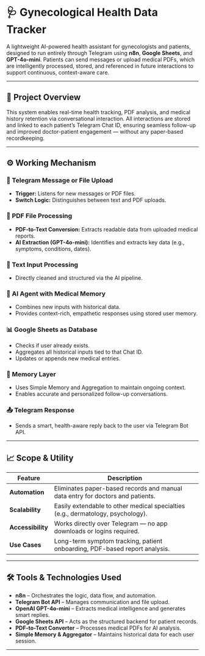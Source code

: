 # 🩺 Gynecological Health Data Tracker

A lightweight AI-powered health assistant for gynecologists and patients, designed to run entirely through Telegram using **n8n**, **Google Sheets**, and **GPT-4o-mini**. Patients can send messages or upload medical PDFs, which are intelligently processed, stored, and referenced in future interactions to support continuous, context-aware care.

---

## 📌 Project Overview

This system enables real-time health tracking, PDF analysis, and medical history retention via conversational interaction. All interactions are stored and linked to each patient’s Telegram Chat ID, ensuring seamless follow-up and improved doctor-patient engagement — without any paper-based recordkeeping.

---

## ⚙️ Working Mechanism

### 🔁 Telegram Message or File Upload
- **Trigger:** Listens for new messages or PDF files.
- **Switch Logic:** Distinguishes between text and PDF uploads.

### 📄 PDF File Processing
- **PDF-to-Text Conversion:** Extracts readable data from uploaded medical reports.
- **AI Extraction (GPT-4o-mini):** Identifies and extracts key data (e.g., symptoms, conditions, dates).

### 📝 Text Input Processing
- Directly cleaned and structured via the AI pipeline.

### 🧠 AI Agent with Medical Memory
- Combines new inputs with historical data.
- Provides context-rich, empathetic responses using stored user memory.

### 📊 Google Sheets as Database
- Checks if user already exists.
- Aggregates all historical inputs tied to that Chat ID.
- Updates or appends new medical entries.

### 🧩 Memory Layer
- Uses Simple Memory and Aggregation to maintain ongoing context.
- Enables accurate and personalized follow-up conversations.

### 📤 Telegram Response
- Sends a smart, health-aware reply back to the user via Telegram Bot API.

---

## 📈 Scope & Utility

| Feature       | Description                                                                 |
|---------------|-----------------------------------------------------------------------------|
| **Automation**| Eliminates paper-based records and manual data entry for doctors and patients. |
| **Scalability**| Easily extendable to other medical specialties (e.g., dermatology, psychology). |
| **Accessibility**| Works directly over Telegram — no app downloads or logins required.           |
| **Use Cases** | Long-term symptom tracking, patient onboarding, PDF-based report analysis.    |

---

## 🛠️ Tools & Technologies Used

- **n8n** – Orchestrates the logic, data flow, and automation.
- **Telegram Bot API** – Manages communication and file upload.
- **OpenAI GPT-4o-mini** – Extracts medical intelligence and generates smart replies.
- **Google Sheets API** – Acts as the structured backend for patient records.
- **PDF-to-Text Converter** – Processes medical PDFs for AI analysis.
- **Simple Memory & Aggregator** – Maintains historical data for each user session.

---

